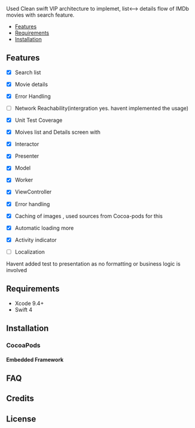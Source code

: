  Used Clean swift VIP architecture to implemet, list<--> details flow of IMDb movies with search feature. 

- [Features](#features)
- [Requirements](#requirements)
- [Installation](#installation)

## Features

- [x] Search list
- [x] Movie details
- [x] Error Handling
- [ ] Network Reachability(intergration yes. havent implemented the usage)
- [x] Unit Test Coverage
- [x] Moives list and Details screen with
- [x] Interactor
- [x] Presenter
- [x] Model
- [x] Worker
- [x] ViewController
- [x] Error handling
- [x] Caching of images , used sources from Cocoa-pods for this
- [x] Automatic loading more
- [x] Activity indicator
- [ ] Localization


Havent added test to presentation as no formatting or business logic is involved


## Requirements

- Xcode 9.4+
- Swift 4

## Installation

### CocoaPods


#### Embedded Framework


## FAQ

## Credits

## License

